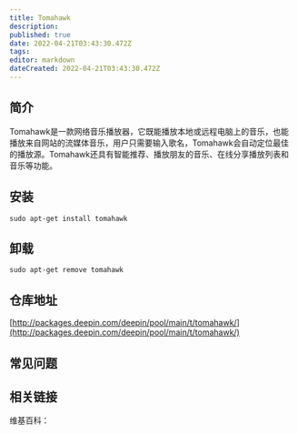 ```yaml
---
title: Tomahawk
description: 
published: true
date: 2022-04-21T03:43:30.472Z
tags: 
editor: markdown
dateCreated: 2022-04-21T03:43:30.472Z
---
```


## 简介

Tomahawk是一款网络音乐播放器，它既能播放本地或远程电脑上的音乐，也能播放来自网站的流媒体音乐，用户只需要输入歌名，Tomahawk会自动定位最佳的播放源。Tomahawk还具有智能推荐、播放朋友的音乐、在线分享播放列表和音乐等功能。

## 安装

`sudo apt-get install tomahawk`

## 卸载

`sudo apt-get remove tomahawk`

## 仓库地址

[http://packages.deepin.com/deepin/pool/main/t/tomahawk/](http://packages.deepin.com/deepin/pool/main/t/tomahawk/)


## 常见问题


## 相关链接

维基百科：